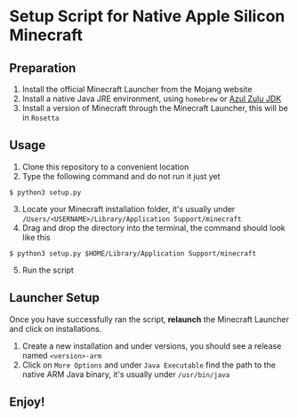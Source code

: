 # Setup Script for Native Apple Silicon Minecraft

## Preparation
1. Install the official Minecraft Launcher from the Mojang website
2. Install a native Java JRE environment, using `homebrew` or [Azul Zulu JDK](https://www.azul.com/downloads/?package=jdk)
3. Install a version of Minecraft through the Minecraft Launcher, this will be in `Rosetta`


## Usage
1. Clone this repository to a convenient location
2. Type the following command and do not run it just yet
```shell
$ python3 setup.py
```
3. Locate your Minecraft installation folder, it's usually under `/Users/<USERNAME>/Library/Application Support/minecraft`
4. Drag and drop the directory into the terminal, the command should look like this
```shell
$ python3 setup.py $HOME/Library/Application Support/minecraft
```
5. Run the script

## Launcher Setup
Once you have successfully ran the script, **relaunch** the Minecraft Launcher and click on installations.
1. Create a new installation and under versions, you should see a release named `<version>-arm`
2. Click on `More Options` and under `Java Executable` find the path to the native ARM Java binary, it's usually under `/usr/bin/java`

## Enjoy!

